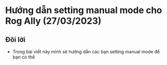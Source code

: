 # Hướng dẫn setting manual mode cho Rog Ally (27/03/2023)

## Đôi lời

- Trong bài viết này mình sẽ hướng dẫn các bạn setting manual mode để bạn có thể 

